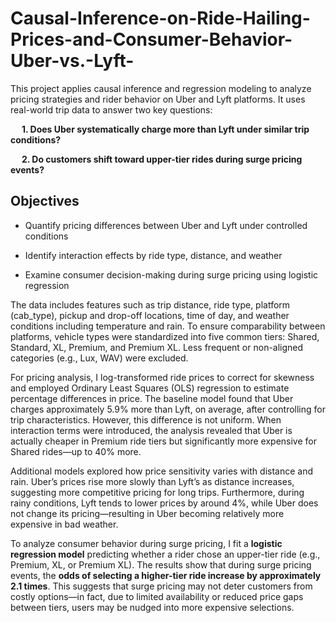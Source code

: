 # Causal-Inference-on-Ride-Hailing-Prices-and-Consumer-Behavior-Uber-vs.-Lyft-

This project applies causal inference and regression modeling to analyze pricing strategies and rider behavior on Uber and Lyft platforms. It uses real-world trip data to answer two key questions:

&emsp; **1. Does Uber systematically charge more than Lyft under similar trip conditions?**

&emsp; **2. Do customers shift toward upper-tier rides during surge pricing events?**

## Objectives
- Quantify pricing differences between Uber and Lyft under controlled conditions

- Identify interaction effects by ride type, distance, and weather

- Examine consumer decision-making during surge pricing using logistic regression

The data includes features such as trip distance, ride type, platform (cab_type), pickup and drop-off locations, time of day, and weather conditions including temperature and rain. To ensure comparability between platforms, vehicle types were standardized into five common tiers: Shared, Standard, XL, Premium, and Premium XL. Less frequent or non-aligned categories (e.g., Lux, WAV) were excluded.

For pricing analysis, I log-transformed ride prices to correct for skewness and employed Ordinary Least Squares (OLS) regression to estimate percentage differences in price. The baseline model found that Uber charges approximately 5.9% more than Lyft, on average, after controlling for trip characteristics. However, this difference is not uniform. When interaction terms were introduced, the analysis revealed that Uber is actually cheaper in Premium ride tiers but significantly more expensive for Shared rides—up to 40% more.

Additional models explored how price sensitivity varies with distance and rain. Uber’s prices rise more slowly than Lyft’s as distance increases, suggesting more competitive pricing for long trips. Furthermore, during rainy conditions, Lyft tends to lower prices by around 4%, while Uber does not change its pricing—resulting in Uber becoming relatively more expensive in bad weather.

To analyze consumer behavior during surge pricing, I fit a **logistic regression model** predicting whether a rider chose an upper-tier ride (e.g., Premium, XL, or Premium XL). The results show that during surge pricing events, the **odds of selecting a higher-tier ride increase by approximately 2.1 times**. This suggests that surge pricing may not deter customers from costly options—in fact, due to limited availability or reduced price gaps between tiers, users may be nudged into more expensive selections.
